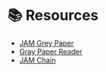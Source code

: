 # 📚 Resources

- [JAM Grey Paper](https://graypaper.com/)
- [Gray Paper Reader](https://graypaper.fluffylabs.dev/)
- [JAM Chain](https://jamcha.in/)

